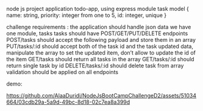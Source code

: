  node js project application todo-app, using express module
task model
{
name: string,
priority: integer from one to 5,
id: integer, unique
}

challenge requirements : 
the application should handle json data
we have one module, tasks
tasks should have POST/GET/PUT/DELETE endpoints
POST/tasks should accept the following payload and store them in an array
PUT/tasks/:id should accept both of the task id and the task updated data, manipulate the array to set the updated item, don’t allow to update the id of the item
GET/tasks should return all tasks in the array
GET/tasks/:id should return single task by id
DELETE/tasks/:id should delete task from array
validation should be applied on all endpoints

demo: 


https://github.com/AlaaDuridi/NodeJsBootCampChallengeD2/assets/51034664/03cdb29a-5a9d-49bc-8d18-02c7ea8a399d

